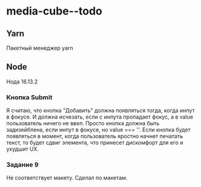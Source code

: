 # media-cube--todo

## Yarn
Пакетный менеджер yarn

## Node
Нода 16.13.2

### Кнопка Submit
Я считаю, что кнопка "Добавить" должна появляться тогда, когда инпут в фокусе.
И должна исчезать, если с инпута пропадает фокус, а в value пользователь
ничего не ввел. Просто кнопка должна быть задизейблена, если инпут в фокусе,
но value === ''. Если кнопка будет появляться в момент, когда пользователь
яростно начнет печатать текст, то будет сдвиг элемента, что принесет
дискомфорт для его и ухудшит UX.

### Задание 9
Не соответствует макету. Сделал по макетам.

